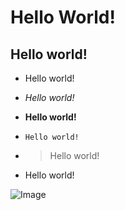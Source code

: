 # Hello World!

## Hello world!

* Hello world!

* *Hello world!*

* **Hello world!**

* `Hello world!` 

* > Hello world!

* Hello world!


![Image](https://external-content.duckduckgo.com/iu/?u=https%3A%2F%2Ftse1.mm.bing.net%2Fth%3Fid%3DOIP.RDBwKq9LkMgzZJ3NKwglSgHaFL%26pid%3DApi&f=1) 

